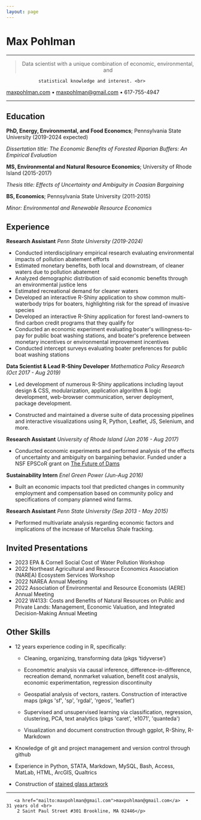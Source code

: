 ```yaml
---
layout: page
---
```

Max Pohlman
============

----

><p align="center">Data scientist with a unique combination of economic, environmental, and
  				statistical knowledge and interest. <br>
<a href="maxpohlman.com">maxpohlman.com</a>  •   <a href="mailto:maxpohlman@gmail.com">maxpohlman@gmail.com</a>  •  617-755-4947 </p>

----

Education
---------

**PhD, Energy, Environmental, and Food Economcs**; Pennsylvania State University (2019-2024 expected)

*Dissertation title: The Economic Benefits of Forested Riparian Buffers: An Empirical Evaluation*

**MS, Environmental and Natural Resource Economics**; University of Rhode Island (2015-2017)

*Thesis title: Effects of Uncertainty and Ambiguity in Coasian Bargaining*

**BS, Economics**; Pennsylvania State University (2011-2015)

*Minor: Environmental and Renewable Resource Economics*

Experience
----------

**Research Assistant**
*Penn State University (2019-2024)*

* Conducted interdisciplinary empirical research evaluating environmental impacts of pollution abatement efforts
* Estimated monetary benefits, both local and downstream, of cleaner waters due to pollution abatement
* Analyzed demographic distribution of said economic benefits through an environmental justice lens
* Estimated recreational demand for cleaner waters 
* Developed an interactive R-Shiny application to show common multi-waterbody trips for boaters, highlighting risk for the spread of invasive species
* Developed an interactive R-Shiny application for forest land-owners to find carbon credit programs that they qualify for
* Conducted an economic experiment evaluating boater's willingness-to-pay for public boat washing stations, and boater's preference between monetary incentives or environmental improvement incentives
* Conducted intercept surveys evaluating boater preferences for public boat washing stations

**Data Scientist & Lead R-Shiny Developer**
*Mathematica Policy Research (Oct 2017 - Aug 2019)*

* Led development of numerous R-Shiny applications including layout design & CSS, modularization, 
application algorithm & logic development, web-browser communication, server deployment, package development.

* Constructed and maintained a diverse suite of data processing pipelines and interactive visualizations using
R, Python, Leaflet, JS, Selenium, and more. 

**Research Assistant**
*University of Rhode Island (Jan 2016 - Aug 2017)*

* Conducted economic experiments and performed analysis of the effects of uncertainty
and ambiguity on bargaining behavior. Funded under a NSF EPSCoR grant on [The Future of Dams](https://nsf.gov/awardsearch/showAward?AWD_ID=1539071)

**Sustainability Intern**
*Enel Green Power (Jun-Aug 2016)*

* Built an economic impacts tool that predicted changes in community employment
and compensation based on community policy and specifications of company planned wind farms.

**Research Assistant**
*Penn State University  (Sep 2013 - May 2015)*

* Performed multivariate analysis regarding economic factors and implications of the increase
of Marcellus Shale fracking.

Invited Presentations
--------------------
* 2023 EPA & Cornell Social Cost of Water Pollution Workshop
* 2022 Northeast Agricultural and Resource Economics Association (NAREA) Ecosystem Services Workshop
* 2022 NAREA Annual Meeting
* 2022 Association of Environmental and Resource Economists (AERE) Annual Meeting
* 2022 W4133: Costs and Benefits of Natural Resources on Public and Private Lands: Management, Economic Valuation, and Integrated Decision-Making Annual Meeting

Other Skills
--------------------

* 12 years experience coding in R, specifically:

	* Cleaning, organizing, transforming data (pkgs ‘tidyverse’)

	* Econometric analysis via causal inference, difference-in-difference, recreation demand, nonmarket valuation, benefit cost analysis, economic experimentation, regression discontinuity

	* Geospatial analysis of vectors, rasters. Construction of interactive maps
	(pkgs 'sf', 'sp', 'rgdal', 'rgeos', 'leaflet')

	* Supervised and unsupervised learning via classification, regression, clustering, PCA,
	text analytics (pkgs 'caret', 'e1071', 'quanteda')

	* Visualization and document construction through ggplot, R-Shiny, R-Markdown

* Knowledge of git and project management and version control through github

* Experience in Python, STATA, Markdown, MySQL, Bash, Access, MatLab, HTML, ArcGIS, Qualtrics

* Construction of [stained glass artwork](http://www.maxpohlman.com/stainedglass)

----

><p align="center">
       <a href="mailto:maxpohlman@gmail.com">maxpohlman@gmail.com</a>  • 31 years old <br>
		2 Saint Paul Street #301 Brookline, MA 02446</p>
